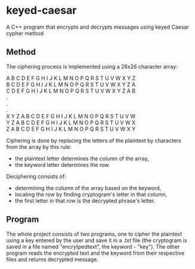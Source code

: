 # keyed-caesar
A C++ program that encrypts and decrypts messages using keyed Caesar cypher method
## Method
The ciphering process is implemented using a 26x26 character array:

A B C D E F G H I J K L M N O P Q R S T U V W X Y Z  
B C D E F G H I J K L M N O P Q R S T U V W X Y Z A  
C D E F G H I J K L M N O P Q R S T U V W X Y Z A B  
.  
.  
.  
X Y Z A B C D E F G H I J K L M N O P Q R S T U V W  
Y Z A B C D E F G H I J K L M N O P Q R S T U V W X  
Z A B C D E F G H I J K L M N O P Q R S T U V W X Y  

Ciphering is done by replacing the letters of the plaintext by characters from the array by this rule:
- the plaintext letter determines the column of the array,
- the keyword letter determines the row.

Deciphering consists of:
- determining the column of the array based on the keyword,
- locating the row by finding cryptogram's letter in that column,
- the first letter in that row is the decrypted phrase's letter.

## Program

The whole project consists of two programs, one to cipher the plaintext using a key entered by the user and save it in a .txt file (the cryptogram is saved in a file named "encrytpedtext", the keyword - "key"). The other program reads the encrypted text and the keyword from their respective files and returns decrypted message.